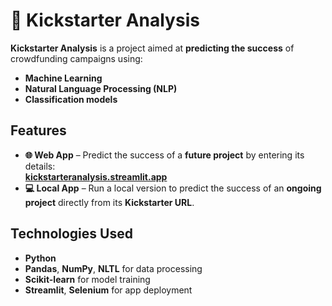 # 🎯 Kickstarter Analysis

**Kickstarter Analysis** is a project aimed at **predicting the success** of crowdfunding campaigns using:  
- **Machine Learning**  
- **Natural Language Processing (NLP)**  
- **Classification models**

## Features
- **🌐 Web App** – Predict the success of a **future project** by entering its details:  
       [**kickstarteranalysis.streamlit.app**](https://kickstarteranalysis.streamlit.app/)
- **💻 Local App** – Run a local version to predict the success of an **ongoing project** directly from its **Kickstarter URL**.

## Technologies Used
- **Python**
- **Pandas**, **NumPy**, **NLTL** for data processing
- **Scikit-learn** for model training
- **Streamlit**, **Selenium** for app deployment
